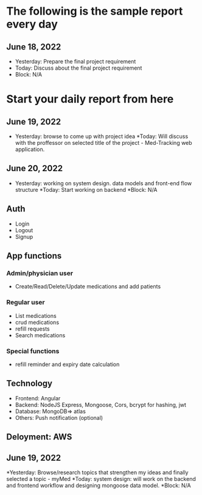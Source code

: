 # The following is the sample report every day
## June 18, 2022 
* Yesterday: Prepare the final project requirement
* Today: Discuss about the final project requirement
* Block: N/A
# Start your daily report from here
 ## June 19, 2022
 * Yesterday: browse to come up with project idea
 *Today: Will discuss with the proffessor on selected title of the project - Med-Tracking web application.

## June 20, 2022
 * Yesterday: working on system design. data models and front-end flow structure
 *Today: Start working on backend
 *Block: N/A


 ## Auth
* Login
* Logout
* Signup
  
## App functions

### Admin/physician user
* Create/Read/Delete/Update medications and add patients
  
### Regular user
* List medications
* crud medications
* refill requests
* Search medications

  
### Special functions
* refill reminder and expiry date calculation
  
## Technology
* Frontend: Angular
* Backend: NodeJS Express, Mongoose, Cors, bcrypt for hashing, jwt
* Database: MongoDB=> atlas
* Others: Push notification (optional)
  
## Deloyment: AWS
## June 19, 2022
*Yesterday: Browse/research topics that strengthen my ideas and finally selected a topic - myMed
*Today: system design: will work on the backend and frontend workflow and designing mongoose data model.
*Block: N/A
